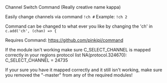 Channel Switch Command (Really creative name kappa)

Easily change channels via command
`!ch #`
Example: `!ch 2`

Command can be changed to what ever you like by changing the 'ch' in `c.add('ch', (chan) => {`

Requires Command: https://github.com/pinkipi/command

If the module isn't working make sure C_SELECT_CHANNEL is mapped correctly in your regions protocol list
NA(protocol.324670): C_SELECT_CHANNEL = 24735

If your sure you have it mapped correctly and it still isn't working, make sure you removed the "-master" from any of the required modules!
